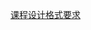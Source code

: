 
[课程设计格式要求](http://htmlpreview.github.io/?https://github.com///tree/main/.hui_pict/pict_word2svg/课程设计格式要求.html)
